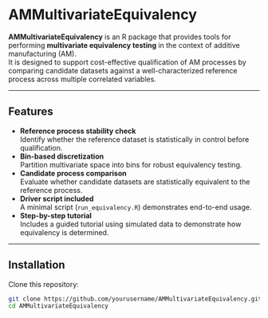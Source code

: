 # AMMultivariateEquivalency

**AMMultivariateEquivalency** is an R package that provides tools for performing **multivariate equivalency testing** in the context of additive manufacturing (AM).  
It is designed to support cost-effective qualification of AM processes by comparing candidate datasets against a well-characterized reference process across multiple correlated variables.

---

## Features
- **Reference process stability check**  
  Identify whether the reference dataset is statistically in control before qualification.
- **Bin-based discretization**  
  Partition multivariate space into bins for robust equivalency testing.
- **Candidate process comparison**  
  Evaluate whether candidate datasets are statistically equivalent to the reference process.
- **Driver script included**  
  A minimal script (`run_equivalency.R`) demonstrates end-to-end usage.
- **Step-by-step tutorial**  
  Includes a guided tutorial using simulated data to demonstrate how equivalency is determined.

---

## Installation

Clone this repository:

```bash
git clone https://github.com/yourusername/AMMultivariateEquivalency.git
cd AMMultivariateEquivalency
